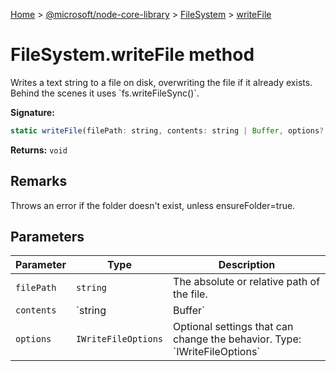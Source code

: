 [Home](./index) &gt; [@microsoft/node-core-library](./node-core-library.md) &gt; [FileSystem](./node-core-library.filesystem.md) &gt; [writeFile](./node-core-library.filesystem.writefile.md)

# FileSystem.writeFile method

Writes a text string to a file on disk, overwriting the file if it already exists. Behind the scenes it uses \`fs.writeFileSync()\`.

**Signature:**
```javascript
static writeFile(filePath: string, contents: string | Buffer, options?: IWriteFileOptions): void;
```
**Returns:** `void`

## Remarks

Throws an error if the folder doesn't exist, unless ensureFolder=true.

## Parameters

|  Parameter | Type | Description |
|  --- | --- | --- |
|  `filePath` | `string` | The absolute or relative path of the file. |
|  `contents` | `string | Buffer` | The text that should be written to the file. |
|  `options` | `IWriteFileOptions` | Optional settings that can change the behavior. Type: \`IWriteFileOptions\` |

